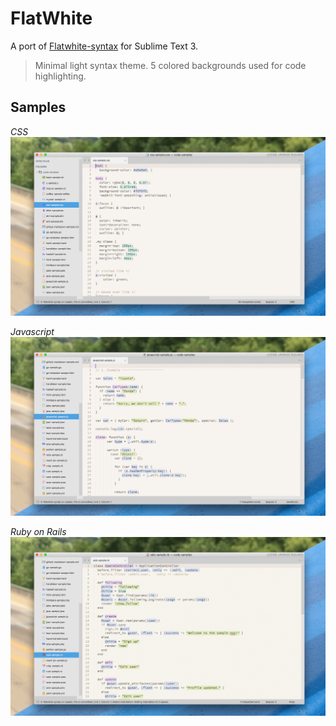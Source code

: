 # FlatWhite

A port of [Flatwhite-syntax](https://github.com/biletskyy/flatwhite-syntax) for Sublime Text 3.

> Minimal light syntax theme. 5 colored backgrounds used for code highlighting.

## Samples
*CSS*
![css-sample](images/css-sample.png)

*Javascript*
![javascript-sample](images/javascript-sample.png)

*Ruby on Rails*
![rails-sample](images/rails-sample.png)
